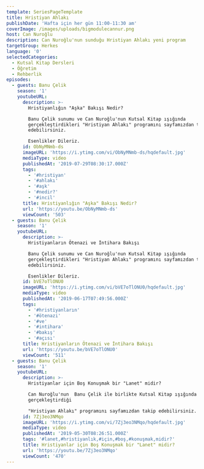 ```yaml
---
template: SeriesPageTemplate
title: Hristiyan Ahlakı
publishDate: 'Hafta için her gün 11:00-11:30 am'
coverImage: /images/uploads/bigmodulecannur.png
host: Can Nuroğlu
description: Can Nuroğlu'nun sunduğu Hristiyan Ahlakı yeni program
targetGroup: Herkes
language: '0'
selectedCategories:
  - Kutsal Kitap Dersleri
  - Öğretim
  - Rehberlik
episodes:
  - guests: Banu Çelik
    season: '1'
    youtubeURL:
      description: >-
        Hristiyanlığın "Aşka" Bakışı Nedir?

        Banu Çelik sunumu ve Can Nuroğlu'nun Kutsal Kitap ışığında
        gerçekleştirdikleri "Hristiyan Ahlakı" programını sayfamızdan takip
        edebilirsiniz. 

        Esenlikler Dileriz.
      id: ObNyMNmb-ds
      imageURL: 'https://i.ytimg.com/vi/ObNyMNmb-ds/hqdefault.jpg'
      mediaType: video
      publishedAt: '2019-07-29T08:30:17.000Z'
      tags:
        - '#hristiyan'
        - '#ahlakı'
        - '#aşk'
        - '#nedir?'
        - '#incil'
      title: Hristiyanlığın "Aşka" Bakışı Nedir?
      url: 'https://youtu.be/ObNyMNmb-ds'
      viewCount: '503'
  - guests: Banu Çelik
    season: '1'
    youtubeURL:
      description: >-
        Hristiyanların Ötenazi ve İntihara Bakışı

        Banu Çelik sunumu ve Can Nuroğlu'nun Kutsal Kitap ışığında
        gerçekleştirdikleri "Hristiyan Ahlakı" programını sayfamızdan takip
        edebilirsiniz. 

        Esenlikler Dileriz.
      id: bVE7oTlONU0
      imageURL: 'https://i.ytimg.com/vi/bVE7oTlONU0/hqdefault.jpg'
      mediaType: video
      publishedAt: '2019-06-17T07:49:56.000Z'
      tags:
        - '#hristiyanların'
        - '#ötenazi'
        - '#ve'
        - '#intihara'
        - '#bakış'
        - '#açısı'
      title: Hristiyanların Ötenazi ve İntihara Bakışı
      url: 'https://youtu.be/bVE7oTlONU0'
      viewCount: '511'
  - guests: Banu Çelik
    season: '1'
    youtubeURL:
      description: >-
        Hristiyanlar için Boş Konuşmak bir "Lanet" midir?

        Can Nuroğlu'nun  Banu Çelik ile birlikte Kutsal Kitap ışığında
        gerçekleştirdiği

        "Hristiyan Ahlakı" programını sayfamızdan takip edebilirsiniz.
      id: 7Zj3eo3NMqo
      imageURL: 'https://i.ytimg.com/vi/7Zj3eo3NMqo/hqdefault.jpg'
      mediaType: video
      publishedAt: '2019-05-30T08:26:51.000Z'
      tags: '#lanet,#hristiyanlık,#için,#boş,#konuşmak,midir?'
      title: Hristiyanlar için Boş Konuşmak bir "Lanet" midir?
      url: 'https://youtu.be/7Zj3eo3NMqo'
      viewCount: '470'
---
```



